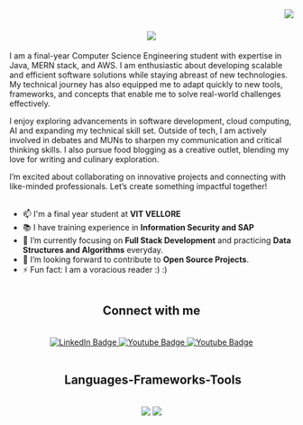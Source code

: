 <img align="right" src="https://komarev.com/ghpvc/?username=aichurjoshi&style=plastic" />
<h1 align="center">
<img src="https://readme-typing-svg.herokuapp.com/?font=Righteous&size=35&center=true&vCenter=true&width=500&height=70&duration=4000&lines=Hi+There!+👋+I'm+Urjoshi!;" />
</h1 align="center">
I am a final-year Computer Science Engineering student with expertise in Java, MERN stack, and AWS. I am enthusiastic about developing scalable and efficient software solutions while staying abreast of new technologies. My technical journey has also equipped me to adapt quickly to new tools, frameworks, and concepts that enable me to solve real-world challenges effectively.

I enjoy exploring advancements in software development, cloud computing, AI and expanding my technical skill set. Outside of tech, I am actively involved in debates and MUNs to sharpen my communication and critical thinking skills. I also pursue food blogging as a creative outlet, blending my love for writing and culinary exploration.

I’m excited about collaborating on innovative projects and connecting with like-minded professionals. Let’s create something impactful together!
 <br><br>

- 📫 I'm a final year student at **VIT VELLORE**
- 📚 I have training experience in **Information Security and SAP**
- 🌱 I’m currently focusing on **Full Stack Development** and practicing **Data Structures and Algorithms** everyday.
- 🔭 I’m looking forward to contribute to **Open Source Projects**.
- ⚡ Fun fact: I am a voracious reader :) :)<br><br>

<h2 align="center"> Connect with me </h2>
<br>
<div align="center" id="badges">
<a href="https://www.linkedin.com/in/urjoshiaich/">
  <img src="https://img.shields.io/badge/LinkedIn-blue?style=for-the-badge&logo=linkedin&logoColor=white" alt="LinkedIn Badge"/>
</a>
<a href="https://www.instagram.com/urjoshiaich/">
  <img src="https://img.shields.io/badge/Instagram-red?style=for-the-badge&logo=instagram&logoColor=white" alt="Youtube Badge"/>
</a>
<a href="mailto:urjoshiaich1234@gmail.com">
  <img src="https://img.shields.io/badge/Gmail-white?style=for-the-badge&logo=gmail&logoColor=red" alt="Youtube Badge"/>
</a>
</a>
</div>
<br>
<h2 align="center">️ Languages-Frameworks-Tools </h2>
<br/>
<div align="center">
    <img src="https://skillicons.dev/icons?i=react,bootstrap,html,css,tailwind,vscode,github,git,postman,SAP" />
    <img src="https://skillicons.dev/icons?i=aws,python,javascript,typescript,nodejs,express,mongodb,java,mysql" /><br>
</div>
<br>

